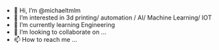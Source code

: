 - 👋 Hi, I’m @michaeltmlm
- 👀 I’m interested in 3d printing/ automation / AI/ Machine Learning/ IOT
- 🌱 I’m currently learning Engineering
- 💞️ I’m looking to collaborate on ...
- 📫 How to reach me ...

<!---
michaeltmlm/michaeltmlm is a ✨ special ✨ repository because its `README.md` (this file) appears on your GitHub profile.
You can click the Preview link to take a look at your changes.
--->
